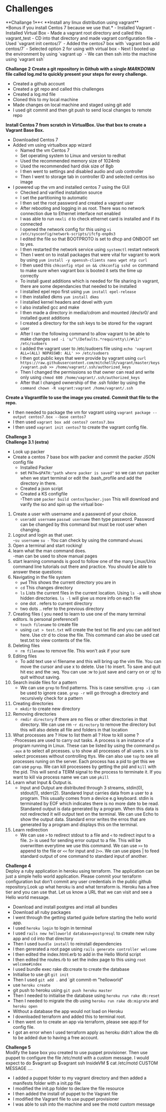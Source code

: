 <h1>Challenges</h1>
**Challange 1**<
**Install any linux distribution using vagrant**</br>
*Bonus if you install Centos 7 because we use that.*
- Installed Vagrant
- Installed Virtual Box
- Made a vagrant root directory and called this vagrant_test
- CD into that directory and made vagrant configuration file
	- Used `vagrant init centos/7`
- Added the centos7 box with `vagrant box add centos/7` 
	- Selected option 2 for using with virtual box
- Next I booted up the environment by using `vagrant up`
- We can then ssh into the machine using `vagrant ssh`<br />

**Challange 2**
**Create a git repository in Github with a single *MARKDOWN* file called log.md to quickly present your steps for every challenge.**
- Created a github account
- Created a git repo and called this challenges
- Created a log.md file
- Cloned this to my local machine
- Made changes on local machine and staged using git add
- I used git commit and then git push to send local changes to remote repo<br />

**Install Centos 7 from scratch in VirtualBox. Use that box to create a Vagrant Base Box.**
- Downloaded Centos 7 
- Added vm using virtualbox app wizard
	- Named the vm Centos 7
	- Set operating system to Linux and version to redhat
	- Used the recommended memory size of 1024mb
	- Used the recommended hard disk size of 8gb
	- I then went to settings and disabled audio and usb controller
	- Then I went to storage tab in controller ID and selected centos iso image
- I powered up the vm and installed centos 7 using the GUI
	- Checked and varified installation source
	- I set the partitioning to automatic
	- I then set the root password and created a vagrant user
	- After rebooting and logging in as root. There was no network connection due to Ethernet interface not enabled
	- I was able to run `nmxli d` to check ethernet card is installed and if its connected
	- I opened the network config for this using `vi /etc/sysconfig/network-scripts/ifcfg-enp0s3`
	- I edited the file so that BOOTPROTO is set to dhcp and ONBOOT set to yes.
	- I then restarted the network service using `systemctl` restart network
	- Then I went on to install packages that were vital for vagrant to work by using `yum install -y openssh-clients nano wget ntp curl`
	- I then used this `chkconfig ntpd on && chkconfig sshd on` command to make sure when vagrant box is booted it sets the time up correctly
	- To install guest additions which is needed for file sharing in vagrant, there are some dependancies that needed to be installed
	- I installed epel repo first using `yum install epel-release`
	- I then installed dkms `yum install dkms`
	- I installed kernel headers and devel with yum 
	- I also installed gcc and make
	- I then made a directory in media/cdrom and mounted /dev/sr0/ and installed guest additions
	- I created a directory for the ssh keys to be stored for the vagrant user 	
	- After I ran the following command to allow vagrant to be able to make changes `sed -i 's/^\(Defaults.*requiretty\)/#\1/' /etc/sudoers`
	- I added the vagrant user to /etc/sudoers file using 	`echo 'vagrant ALL=(ALL) NOPASSWD: ALL' >> /etc/sudoers`
	- I then got public keys that were provide by vagrant using  `curl https://raw.githubusercontent.com/mitchellh/vagrant/master/keys/vagrant.pub >> /home/vagrant/.ssh/authorized_keys`
	- Then I changed the permissions so that owner can read and write only using `chmod 600 /home/vagrant/.ssh/authorized_keys`
	- After that I changed ownership of the .ssh folder by using the `command chown -R vagrant:vagrant /home/vagrant/.ssh`<br />

**Create a Vagrantfile to use the image you created. Commit that file to the repo.**
- I then needed to package the vm for vagrant using `vagrant package --output centos7.box --base centos7`
- I then used `vagrant box add centos7 centos7.box`
- I then used `vagrant init centos7` to create the vagrant config file.<br />

**Challenge 3**<br />
**Challenge 3.1 (extra)**<br />
- Look up packer
- Create a centos 7 base box with packer and commit the packer JSON config file
	- Installed Packer
	- set `PATH=$PATH:"path where packer is saved"` so we can run packer when we start terminal or edit the .bash_profile and add the directory in there.
	- Created a json script
	- Created a KS configfile<br />
	-Then use `packer build centos7packer.json` This will download and varify the iso and spin up the virtual box-<br />

1. Create a user with username and a password of your choice.<br />
	- `useradd username` `passwd username` then type password. Password can be changed by this command but must be root user when changing.
2. Logout and login as that user.<br />
	-`su username` `su -` You can check by using the command `whoami`
3. Open a terminal and start rocking!<br />
4. learn what the man command does.<br />
	-man can be used to show manual pages 
5. start learning commands is good to follow one of the many Linux/Unix command line tutorials out there and
  practice. You should be able to answer these questions:<br />
6. Navigating in the file system<br />
	- `pwd` This shows the current directory you are in
	- `cd` This changes directory
	- `ls` Lists the current files in the current location. Using `ls -a` will show hidden directories. `ls -l` will give us more info on each file
	- one dot . refers to current directory
	- two dots .. refer to the previous directory
7. Creating files ( you need to learn to use one of the many terminal editors. Is personal preference!)<br />
	- `touch filename` to create file 
	- using `cat > test.txt` will create the test txt file and you can add text here. Use ctr d to close the file. This command can also be used cat test.txt to view contents of the file.
8. Deleting files<br />
	- `rm filename` to remove file. This won't ask if your sure
9. Editing files<br />
	- To add text use vi filename and this will bring up the vim file. You can move the cursor and use x to delete. Use I to insert. To save and quit hit esc and the :wq. You can use :w to just save and carry on or :q! to quit without saving. 
10. Search inside files for a pattern<br />
	- We can use `grep` to find patterns. This is case sensitive. `grep -i` can be used to ignore case. `grep -r` will go through a directory and recursively check for a pattern
11. Creating directories<br />
	- `mkdir` to create new directory
12. Removing directories<br />
	- `rmdir directory` if there are no files or other directories in that directory. We can use rm -`r directory` to remove the directory but this will also delete all file and folders in that location
13. What processes are ? How to list them all ? How to kill some ?<br />
	-Processes are used to carry out tasks. A process is an instance of a program running in Linux. These can be listed by using the command `ps -aux` a to select all prcesses. u to show all processes of all users. x is to select processes without controlling ttys. We can also use `top` to see all processes runing on the server. Each process has a pid to get this we can use `pgrep`. We can kill processees by getting the pid and `kill` with the pid. This will send a TERM signal to the process to terminate it. If you want to kill via process name we can use `pkill`
14. Learn what Input & Output is.<br />
	- Input and Output are distributed through 3 streams, stdin(0), stdout(1), stderr(2). Standared Input carries data from a user to a program. This usually comes from a device e.g keyboard. stdin is terminated by EOF which indicates there is no more date to be read. Standared output is data generated by a program. When this data is not redirected it will output text on the terminal. We can use Echo to show the output data. Standard error writes the erros that are generated by a program and displays this on the terminal.
15. Learn redirection<br />
	- We can use `>` to redirect stdout to a file and `<` to redirect input to a file.  `2>` is used for sending error output to a file. This will be overwritten everytime we use this command. We can use `>>` to append to the file or `<<` for input and `2>>`. We can use pipes | to feed standard output of one command to standard input of another. 

**Challenge 4** <br />
Deploy a ruby application in heroku using terraform. The application can be just a simple hello world application. Please commit your terraform configuration
but don't commit any user credentials in the public github repository.Look up what heroku is and what terraform is. Heroku has a free tier and you can use that.
Let us know a URL that we can visit and see a Hello world message.
- Download and install postgres and intall all bundles
- Download all ruby packages
- I went through the getting started guide before starting the hello world app.
- I used `heroku login` to login in terminal
- I used `rails new helloworld database=postgresql` to create new ruby app and cd into that directory
- Then I used `bundle install` to reinstall dependencies
- I then gererated a root page using `rails generate controller welcome`
- I then edited the index.html.erb to add in the Hello World script
- I then edited the routes.rb to set the index page to this using  `root welcome#index`
- I used bundle exec rake db:create to create the database
- Initialise to use git `git init`
- Then I used `git add .` and `git commit-m "helloworld"
- use `heroku create`
- git push to heroku using `git push heroku master`
- Then I needed to initialise the database using `heroku run rake db:reset` 
- Then I needed to migrate the db using `heroku run rake db:migrate` and `heroku open`
- Without a database the app would not load on Heroku
- I downloaded terraform and added this to terminal root.
- I then went on to create an app via terraform, please see app.tf for config file. 
- I got an error when I used terraform apply as heroku didn't allow the db to be added due to having a free account.

**Challenge 5** <br />
Modify the base box you created to use puppet provisioner. Then use puppet to configure the file /etc/motd with a custom message.
I would expect to do 
$vagrant up
$vagrant ssh
InsideVM $ cat /etc/motd
CUSTOM MESSAGE ....
- I added a puppet folder to my vagrant directory and then added a manifests folder with a init.pp file
- I modified the init.pp folder to declare the file resource
- I then added the install of puppet to the Vagrant file 
- I modified the Vagrant file to use puppet provisioner
- I was able to ssh into the machine and see the motd custom message











